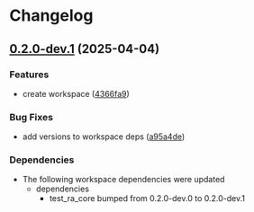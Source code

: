 # Changelog

## [0.2.0-dev.1](https://github.com/holochain/test-release-automation/compare/my-cli-v0.2.0-dev.0...my-cli-v0.2.0-dev.1) (2025-04-04)


### Features

* create workspace ([4366fa9](https://github.com/holochain/test-release-automation/commit/4366fa9bce75da0ba42d765030075b8153f609c7))


### Bug Fixes

* add versions to workspace deps ([a95a4de](https://github.com/holochain/test-release-automation/commit/a95a4dea1c7fcedf6f2e292f0b4cf1405fddc30e))


### Dependencies

* The following workspace dependencies were updated
  * dependencies
    * test_ra_core bumped from 0.2.0-dev.0 to 0.2.0-dev.1

